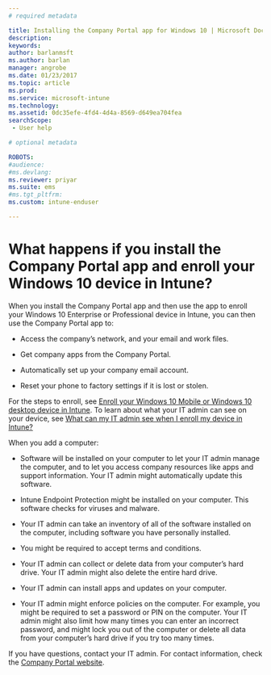 ```yaml
---
# required metadata

title: Installing the Company Portal app for Windows 10 | Microsoft Docs
description:
keywords:
author: barlanmsft
ms.author: barlan
manager: angrobe
ms.date: 01/23/2017
ms.topic: article
ms.prod:
ms.service: microsoft-intune
ms.technology:
ms.assetid: 0dc35efe-4fd4-4d4a-8569-d649ea704fea
searchScope:
 - User help

# optional metadata

ROBOTS:  
#audience:
#ms.devlang:
ms.reviewer: priyar
ms.suite: ems
#ms.tgt_pltfrm:
ms.custom: intune-enduser

---
```


# What happens if you install the Company Portal app and enroll your Windows 10 device in Intune?

When you install the Company Portal app and then use the app to enroll your Windows 10 Enterprise or Professional device in Intune, you can then use the Company Portal app to:

-   Access the company’s network, and your email and work files.

-   Get company apps from the Company Portal.

-   Automatically set up your company email account.

-   Reset your phone to factory settings if it is lost or stolen.

For the steps to enroll, see [Enroll your Windows 10 Mobile or Windows 10 desktop device in Intune](enroll-your-w10-phone-or-w10-pc-windows.md). To learn about what your IT admin can see on your device, see [What can my IT admin see when I enroll my device in Intune?](what-info-can-your-company-see-when-you-enroll-your-device-in-intune.md)

When you add a computer:

-   Software will be installed on your computer to let your IT admin manage the computer, and to let you access company resources like apps and support information. Your IT admin might automatically update this software.

-   Intune Endpoint Protection might be installed on your computer. This software checks for viruses and malware.

-   Your IT admin can take an inventory of all of the software installed on the computer, including software you have personally installed.

-   You might be required to accept terms and conditions.

-   Your IT admin can collect or delete data from your computer’s hard drive. Your IT admin might also delete the entire hard drive.

-   Your IT admin can install apps and updates on your computer.

-   Your IT admin might enforce policies on the computer. For example, you might be required to set a password or PIN on the computer. Your IT admin might also limit how many times you can enter an incorrect password, and might lock you out of the computer or delete all data from your computer’s hard drive if you try too many times.

If you have questions, contact your IT admin. For contact information, check the [Company Portal website](https://portal.manage.microsoft.com).
